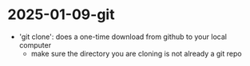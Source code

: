 # 2025-01-09-git

- 'git clone': does a one-time download from github to your local computer
  - make sure the directory you are cloning is not already a git repo
